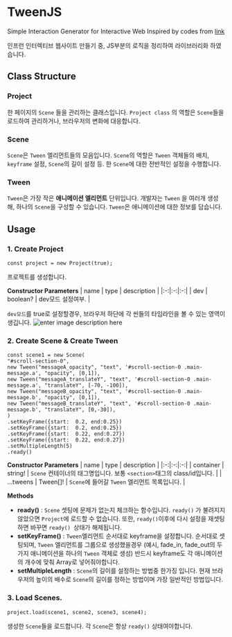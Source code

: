 # TweenJS

Simple Interaction Generator for Interactive Web
Inspired by codes from [link](https://www.inflearn.com/course/%EC%95%A0%ED%94%8C-%EC%9B%B9%EC%82%AC%EC%9D%B4%ED%8A%B8-%EC%9D%B8%ED%84%B0%EB%9E%99%EC%85%98-%ED%81%B4%EB%A1%A0)

인프런 인터렉티브 웹사이트 만들기 중, JS부분의 로직을 정리하여 라이브러리화 하였습니다.

## Class Structure

### Project 
한 페이지의 `Scene` 들을 관리하는 클래스입니다.
`Project class` 의 역할은 `Scene`들을 로드하여 관리하거나, 브라우저의 변화에 대응합니다.

### Scene
`Scene`은 `Tween` 엘리먼트들의 모음입니다. 
`Scene`의 역할은 `Tween`  객체들의 배치, `keyframe` 설정, `Scene`의 길이 설정 등. 한 `Scene`에 대한 전반적인 설정을 수행합니다.

### Tween
`Tween`은 가장 작은 **애니메이션 엘리먼트** 단위입니다.
개발자는 `Tween` 을 여러개 생성해,  하나의 `Scene`을 구성할 수 있습니다. `Tween`은 애니메이션에 대한 정보를 담습니다.


## Usage 

### 1.  Create Project 
```
const project = new Project(true);
```
프로젝트를 생성합니다. 

**Constructor Parameters**
|  name | type  |  description |
|:-:|:-:|:-:|
|  dev |  boolean? | dev모드 설정여부.  |

`dev모드`를 true로 설정할경우, 브라우저 하단에 각 씬들의 타임라인을 볼 수 있는 영역이 생깁니다.
![enter image description here](https://github.com/jiwoo-choi/TweenJS/blob/master/project.png?raw=true)


### 2. Create Scene & Create Tween
```
const scene1 = new Scene(
"#scroll-section-0",
new Tween("messageA_opacity", "text", '#scroll-section-0 .main-message.a', "opacity", [0,1]),
new Tween("messageA_translateY", "text", '#scroll-section-0 .main-message.a', "translateY", [-70, -100]),
new Tween("messageB_opacity", "text", '#scroll-section-0 .main-message.b', "opacity", [0,1]),
new Tween("messageB_translateY", "text", '#scroll-section-0 .main-message.b', "translateY", [0,-30]),
)
.setKeyFrame({start:  0.2, end:0.25})
.setKeyFrame({start:  0.2, end:0.25})
.setKeyFrame({start:  0.22, end:0.27})
.setKeyFrame({start:  0.22, end:0.27})
.setMultipleLength(5)
.ready()
```

**Constructor Parameters**
|  name | type  |  description |
|:-:|:-:|:-:|
|  container |  string! | `Scene` 컨테이너의 태그명입니다. 보통 `<section>`태그의 class/id입니다. |
|  ...tweens |  Tween[]! | `Scene`에 들어갈 `Tween` 엘리먼트 목록입니다. |

**Methods**
* **ready()** : `Scene` 셋팅에 문제가 없는지 체크하는 함수입니다. `ready()` 가 불려지지 않았으면 `Project`에 로드할 수 없습니다. 또한, `ready()`이후에 다시 설정을 재셋팅 하면 바꾸면 `ready() `상태가 해제됩니다.
* **setKeyFrame()** : `Tween`엘리먼트 순서대로 keyframe을 설정합니다. 순서대로 셋팅되며, `Tween` 엘리먼트를 그룹으로 생성했을경우 (예시, fade_in, fade_out의 두가지 애니메이션을 하나의 `Tween` 객체로 생성)  반드시 keyframe도 각 애니메이션의 개수에 맞춰 Array로 넣어줘야합니다. 
* **setMultipleLength** : `Scene`의 길이를 설정하는 방법중 한가징 입니다. 현재 브라우저의 높이의 배수로 `Scene`의 길이를 정하는 방법이며 가장 일반적인 방법입니다.

### 3. Load Scenes.
```
project.load(scene1, scene2, scene3, scene4);
```
생성한 `Scene`들을  로드합니다.
각  `Scene`은 항상 `ready()` 상태여야합니다.